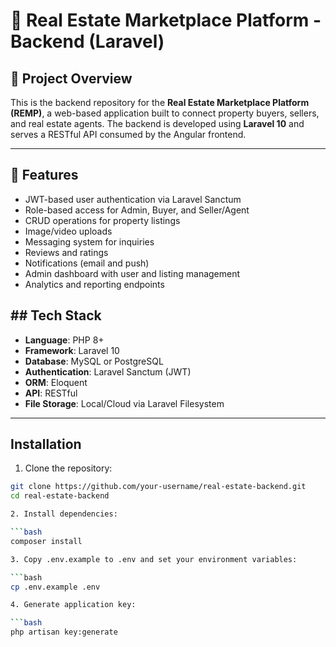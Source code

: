 # 📘 Real Estate Marketplace Platform - Backend (Laravel)

## 📂 Project Overview
This is the backend repository for the **Real Estate Marketplace Platform (REMP)**, a web-based application built to connect property buyers, sellers, and real estate agents. The backend is developed using **Laravel 10** and serves a RESTful API consumed by the Angular frontend.

---

## 🚀 Features
- JWT-based user authentication via Laravel Sanctum
- Role-based access for Admin, Buyer, and Seller/Agent
- CRUD operations for property listings
- Image/video uploads
- Messaging system for inquiries
- Reviews and ratings
- Notifications (email and push)
- Admin dashboard with user and listing management
- Analytics and reporting endpoints



## ## Tech Stack

- **Language**: PHP 8+
- **Framework**: Laravel 10
- **Database**: MySQL or PostgreSQL
- **Authentication**: Laravel Sanctum (JWT)
- **ORM**: Eloquent
- **API**: RESTful
- **File Storage**: Local/Cloud via Laravel Filesystem

---

 
## Installation

1. Clone the repository:

```bash
git clone https://github.com/your-username/real-estate-backend.git
cd real-estate-backend

2. Install dependencies:

```bash
composer install

3. Copy .env.example to .env and set your environment variables:

```bash
cp .env.example .env

4. Generate application key:

```bash
php artisan key:generate



